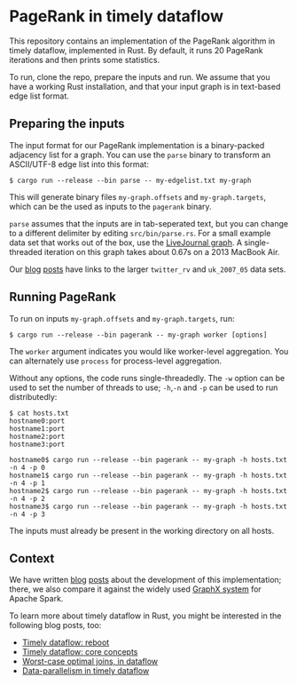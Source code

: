 # PageRank in timely dataflow

This repository contains an implementation of the PageRank algorithm in timely
dataflow, implemented in Rust. By default, it runs 20 PageRank iterations and
then prints some statistics.

To run, clone the repo, prepare the inputs and run. We assume that you have a
working Rust installation, and that your input graph is in text-based edge list
format.

## Preparing the inputs

The input format for our PageRank implementation is a binary-packed adjacency
list for a graph. You can use the `parse` binary to transform an ASCII/UTF-8
edge list into this format:
```
$ cargo run --release --bin parse -- my-edgelist.txt my-graph
```
This will generate binary files `my-graph.offsets` and `my-graph.targets`,
which can be the used as inputs to the `pagerank` binary.

`parse` assumes that the inputs are in tab-seperated text, but you can change
to a different delimiter by editing `src/bin/parse.rs`. For a small example
data set that works out of the box, use the
[LiveJournal graph](https://snap.stanford.edu/data/soc-LiveJournal1.txt.gz).
A single-threaded iteration on this graph takes about 0.67s on a 2013 MacBook
Air.

Our [blog](http://www.frankmcsherry.org/pagerank/distributed/performance/2015/07/08/pagerank.html)
[posts](http://camsas.org/blog/2015-07-08-timely-pagerank-part1.html) have links
to the larger `twitter_rv` and `uk_2007_05` data sets.

## Running PageRank
To run on inputs `my-graph.offsets` and `my-graph.targets`, run:
```
$ cargo run --release --bin pagerank -- my-graph worker [options]
```
The `worker` argument indicates you would like worker-level aggregation.
You can alternately use `process` for process-level aggregation.

Without any options, the code runs single-threadedly. The `-w` option can be
used to set the number of threads to use; `-h`,`-n` and `-p` can be used to
run distributedly:
```
$ cat hosts.txt
hostname0:port
hostname1:port
hostname2:port
hostname3:port

hostname0$ cargo run --release --bin pagerank -- my-graph -h hosts.txt -n 4 -p 0
hostname1$ cargo run --release --bin pagerank -- my-graph -h hosts.txt -n 4 -p 1
hostname2$ cargo run --release --bin pagerank -- my-graph -h hosts.txt -n 4 -p 2
hostname3$ cargo run --release --bin pagerank -- my-graph -h hosts.txt -n 4 -p 3
```
The inputs must already be present in the working directory on all hosts.

## Context

We have written [blog](http://www.frankmcsherry.org/pagerank/distributed/performance/2015/07/08/pagerank.html)
[posts](http://camsas.org/blog/2015-07-08-timely-pagerank-part1.html) about the
development of this implementation; there, we also compare it against the widely
used [GraphX system](https://spark.apache.org/graphx/) for Apache Spark.

To learn more about timely dataflow in Rust, you might be interested in the
following blog posts, too:

 * [Timely dataflow: reboot](http://www.frankmcsherry.org/dataflow/naiad/2014/12/27/Timely-Dataflow.html)
 * [Timely dataflow: core concepts](http://www.frankmcsherry.org/dataflow/naiad/2014/12/29/TD_time_summaries.html)
 * [Worst-case optimal joins, in dataflow](http://www.frankmcsherry.org/dataflow/relational/join/2015/04/11/genericjoin.html)
 * [Data-parallelism in timely dataflow](http://www.frankmcsherry.org/dataflow/relational/join/2015/04/19/data-parallelism.html)
